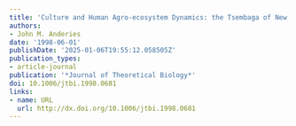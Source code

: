 ```yaml
---
title: 'Culture and Human Agro-ecosystem Dynamics: the Tsembaga of New Guinea'
authors:
- John M. Anderies
date: '1998-06-01'
publishDate: '2025-01-06T19:55:12.058505Z'
publication_types:
- article-journal
publication: '*Journal of Theoretical Biology*'
doi: 10.1006/jtbi.1998.0681
links:
- name: URL
  url: http://dx.doi.org/10.1006/jtbi.1998.0681
---
```


